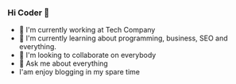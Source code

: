 ### Hi Coder 👋

- 🔭 I'm currently working at Tech Company
- 🌱 I'm currently learning about programming, business, SEO and everything.
- 👯 I'm looking to collaborate on everybody
- 💬 Ask me about everything
- I'am enjoy blogging in my spare time
